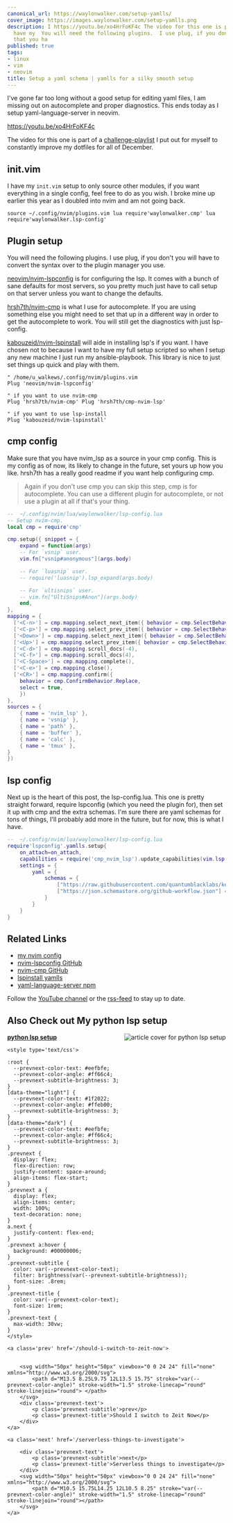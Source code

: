 ```yaml
---
canonical_url: https://waylonwalker.com/setup-yamlls/
cover_image: https://images.waylonwalker.com/setup-yamlls.png
description: I https://youtu.be/xo4HrFoKF4c The video for this one is part of a I
  have my  You will need the following plugins.  I use plug, if you don Make sure
  that you ha
published: true
tags:
- linux
- vim
- neovim
title: Setup a yaml schema | yamlls for a silky smooth setup
---
```


I've gone far too long without a good setup for editing yaml files, I am missing out on autocomplete and proper diagnostics. This ends today as I setup yaml-language-server in neovim.

https://youtu.be/xo4HrFoKF4c

The video for this one is part of a [challenge-playlist](https://www.youtube.com/playlist?list=PLTRNG6WIHETAj0nR_WYAxxGjd7kXch5zj) I put out for myself to constantly improve my dotfiles for all of December.

## init.vim

I have my `init.vim` setup to only source other modules, if you want everything in a single config, feel free to do as you wish.  I broke mine up earlier this year as I doubled into nvim and am not going back.

``` vim
source ~/.config/nvim/plugins.vim lua require'waylonwalker.cmp' lua require'waylonwalker.lsp-config'
```

## Plugin setup

You will need the following plugins.  I use plug, if you don't you will have to convert the syntax over to the plugin manager you use.


[neovim/nvim-lspconfig](https://github.com/neovim/nvim-lspconfig) is for configuring the lsp.  It comes with a bunch of sane defaults for most servers, so you pretty much just have to call setup on that server unless you want to change the defaults.

[hrsh7th/nvim-cmp](https://github.com/hrsh7th/nvim-cmp) is what I use for autocomplete. If you are using something else you might need to set that up in a different way in order to get the autocomplete to work.  You will still get the diagnostics with just lsp-config.

[kabouzeid/nvim-lspinstall](https://github.com/kabouzeid/nvim-lspinstall) will aide in installing lsp's if you want.  I have chosen not to because I want to have my full setup scripted so when I setup any new machine I just run my ansible-playbook.  This library is nice to just set things up quick and play with them.

``` vim
" /home/u_walkews/.config/nvim/plugins.vim
Plug 'neovim/nvim-lspconfig'

" if you want to use nvim-cmp
Plug 'hrsh7th/nvim-cmp' Plug 'hrsh7th/cmp-nvim-lsp'

" if you want to use lsp-install
Plug 'kabouzeid/nvim-lspinstall'
```

## cmp config

Make sure that you have nvim_lsp as a source in your cmp config.  This is my config as of now, its likely to change in the future, set yours up how you like.  hrsh7th has a really good readme if you want help configuring cmp.

> Again if you don't use cmp you can skip this step, cmp is for autocomplete.
> You can use a different plugin for autocomplete, or not use a plugin at all
> if that's your thing.

``` lua
--  ~/.config/nvim/lua/waylonwalker/lsp-config.lua
-- Setup nvim-cmp.
local cmp = require'cmp'

cmp.setup({ snippet = {
    expand = function(args)
    -- For `vsnip` user.
    vim.fn["vsnip#anonymous"](args.body)

    -- For `luasnip` user.
    -- require('luasnip').lsp_expand(args.body)

    -- For `ultisnips` user.
    -- vim.fn["UltiSnips#Anon"](args.body)
    end,
},
mapping = {
  ['<C-n>'] = cmp.mapping.select_next_item({ behavior = cmp.SelectBehavior.Insert }),
  ['<C-p>'] = cmp.mapping.select_prev_item({ behavior = cmp.SelectBehavior.Insert }),
  ['<Down>'] = cmp.mapping.select_next_item({ behavior = cmp.SelectBehavior.Select }),
  ['<Up>'] = cmp.mapping.select_prev_item({ behavior = cmp.SelectBehavior.Select }),
  ['<C-d>'] = cmp.mapping.scroll_docs(-4),
  ['<C-f>'] = cmp.mapping.scroll_docs(4),
  ['<C-Space>'] = cmp.mapping.complete(),
  ['<C-e>'] = cmp.mapping.close(),
  ['<CR>'] = cmp.mapping.confirm({
    behavior = cmp.ConfirmBehavior.Replace,
    select = true,
    })
},
sources = {
    { name = 'nvim_lsp' },
    { name = 'vsnip' },
    { name = 'path' },
    { name = 'buffer' },
    { name = 'calc' },
    { name = 'tmux' },
}
})

```

## lsp config

Next up is the heart of this post, the lsp-config.lua.  This one is pretty straight forward, require lspconfig (which you need the plugin for), then set it up with cmp and the extra schemas.  I'm sure there are yaml schemas for tons of things, I'll probably add more in the future, but for now, this is what I have.


``` lua
--  ~/.config/nvim/lua/waylonwalker/lsp-config.lua
require'lspconfig'.yamlls.setup{
    on_attach=on_attach,
    capabilities = require('cmp_nvim_lsp').update_capabilities(vim.lsp.protocol.make_client_capabilities()),
    settings = {
        yaml = {
            schemas = {
                ["https://raw.githubusercontent.com/quantumblacklabs/kedro/develop/static/jsonschema/kedro-catalog-0.17.json"]= "conf/**/*catalog*",
                ["https://json.schemastore.org/github-workflow.json"] = "/.github/workflows/*"
            }
        }
    }
}
```

## Related Links

* [my nvim config](https://github.com/WaylonWalker/devtainer/tree/main/nvim/.config/nvim)
* [nvim-lspconfig GitHub]( https://github.com/neovim/nvim-lspconfig )
* [nvim-cmp GitHub]( https://github.com/hrsh7th/nvim-cmp )
* [lspinstall yamlls]( https://github.com/kabouzeid/nvim-lspinstall/blob/main/lua/lspinstall/servers/yaml.lua )
* [yaml-language-server npm]( https://www.npmjs.com/package/yaml-language-server?activeTab=readme )

Follow the [YouTube channel](https://youtube.com/waylonwalker) or the [rss-feed](https://waylonwalker/rss/) to stay up to date.

## Also Check out My python lsp setup


  <div class="onelinelink-wrapper">
      <a class="onelinelink" href="https://waylonwalker.com/setup-pylsp/">
          <img style="float: right;" align='right' src="https://images.waylonwalker.com/setup-pylsp-og_250x140.png" alt="article cover for 
 python lsp setup
"/>
          <p><strong>
 python lsp setup
</strong></p>
      </a>
  </div>

<div class='prevnext'>

    <style type='text/css'>

    :root {
      --prevnext-color-text: #eefbfe;
      --prevnext-color-angle: #ff66c4;
      --prevnext-subtitle-brightness: 3;
    }
    [data-theme="light"] {
      --prevnext-color-text: #1f2022;
      --prevnext-color-angle: #ffeb00;
      --prevnext-subtitle-brightness: 3;
    }
    [data-theme="dark"] {
      --prevnext-color-text: #eefbfe;
      --prevnext-color-angle: #ff66c4;
      --prevnext-subtitle-brightness: 3;
    }
    .prevnext {
      display: flex;
      flex-direction: row;
      justify-content: space-around;
      align-items: flex-start;
    }
    .prevnext a {
      display: flex;
      align-items: center;
      width: 100%;
      text-decoration: none;
    }
    a.next {
      justify-content: flex-end;
    }
    .prevnext a:hover {
      background: #00000006;
    }
    .prevnext-subtitle {
      color: var(--prevnext-color-text);
      filter: brightness(var(--prevnext-subtitle-brightness));
      font-size: .8rem;
    }
    .prevnext-title {
      color: var(--prevnext-color-text);
      font-size: 1rem;
    }
    .prevnext-text {
      max-width: 30vw;
    }
    </style>
    
    <a class='prev' href='/should-i-switch-to-zeit-now'>
    

        <svg width="50px" height="50px" viewbox="0 0 24 24" fill="none" xmlns="http://www.w3.org/2000/svg">
            <path d="M13.5 8.25L9.75 12L13.5 15.75" stroke="var(--prevnext-color-angle)" stroke-width="1.5" stroke-linecap="round" stroke-linejoin="round"> </path>
        </svg>
        <div class='prevnext-text'>
            <p class='prevnext-subtitle'>prev</p>
            <p class='prevnext-title'>Should I switch to Zeit Now</p>
        </div>
    </a>
    
    <a class='next' href='/serverless-things-to-investigate'>
    
        <div class='prevnext-text'>
            <p class='prevnext-subtitle'>next</p>
            <p class='prevnext-title'>Serverless things to investigate</p>
        </div>
        <svg width="50px" height="50px" viewbox="0 0 24 24" fill="none" xmlns="http://www.w3.org/2000/svg">
            <path d="M10.5 15.75L14.25 12L10.5 8.25" stroke="var(--prevnext-color-angle)" stroke-width="1.5" stroke-linecap="round" stroke-linejoin="round"></path>
        </svg>
    </a>
  </div>